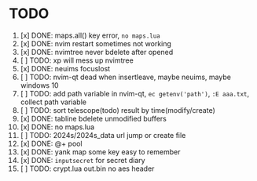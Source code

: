 # TODO

1. [x] DONE: maps.all() key error, `no maps.lua`
2. [x] DONE: nvim restart sometimes not working
3. [x] DONE: nvimtree never bdelete after opened
4. [ ] TODO: <leader>xp will mess up nvimtree
5. [x] DONE: neuims focuslost
6. [ ] TODO: nvim-qt dead when insertleave, maybe neuims, maybe windows 10
7. [ ] TODO: add path variable in nvim-qt, `ec getenv('path')`, `:E aaa.txt`, collect path variable
8. [ ] TODO: sort telescope(todo) result by time(modify/create)
9. [x] DONE: tabline bdelete unmodified buffers
10. [x] DONE: no maps.lua
11. [ ] TODO: 2024s/2024s_data url jump or create file
12. [x] DONE: @+ pool
13. [x] DONE: yank map some key easy to remember
14. [x] DONE: `inputsecret` for secret diary
15. [ ] TODO: crypt.lua out.bin no aes header
